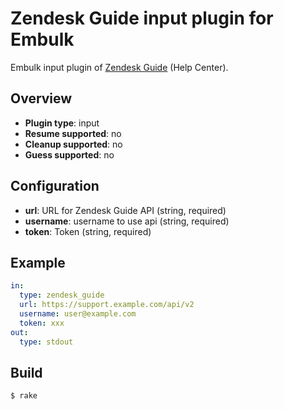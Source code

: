 # Zendesk Guide input plugin for Embulk

Embulk input plugin of [Zendesk Guide](https://developer.zendesk.com/rest_api/docs/help_center/introduction) (Help Center).

## Overview

* **Plugin type**: input
* **Resume supported**: no
* **Cleanup supported**: no
* **Guess supported**: no

## Configuration

- **url**: URL for Zendesk Guide API (string, required)
- **username**: username to use api (string, required)
- **token**: Token (string, required)

## Example

```yaml
in:
  type: zendesk_guide
  url: https://support.example.com/api/v2
  username: user@example.com
  token: xxx
out:
  type: stdout
```


## Build

```
$ rake
```
